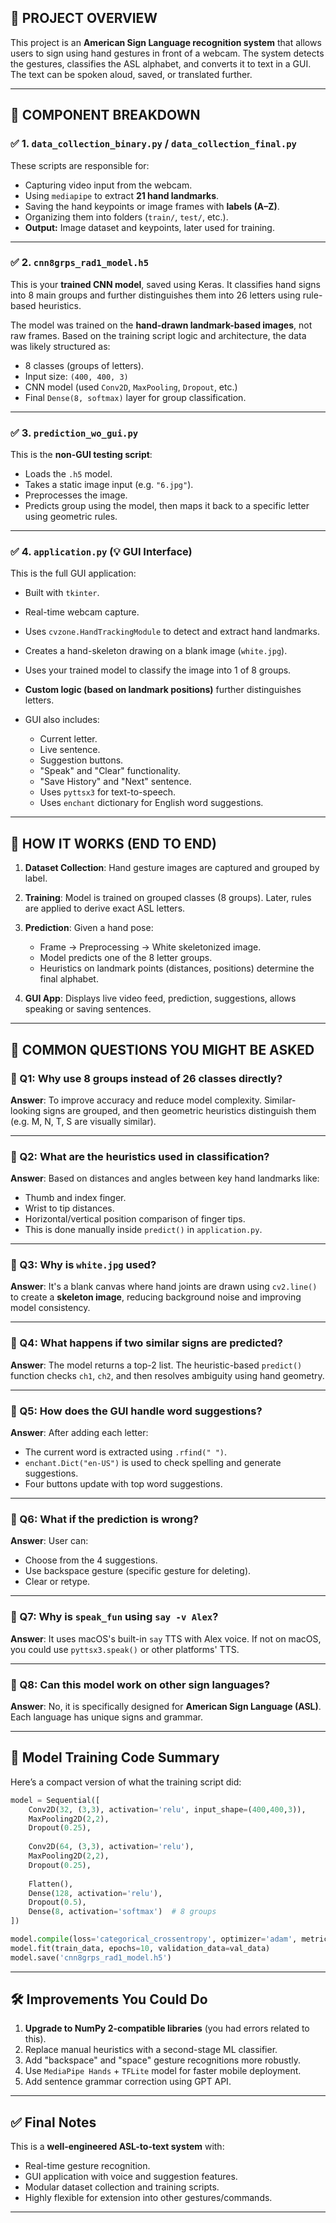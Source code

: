 ## 🧠 PROJECT OVERVIEW

This project is an **American Sign Language recognition system** that allows users to sign using hand gestures in front of a webcam. The system detects the gestures, classifies the ASL alphabet, and converts it to text in a GUI. The text can be spoken aloud, saved, or translated further.

---

## 🧩 COMPONENT BREAKDOWN

### ✅ 1. `data_collection_binary.py` / `data_collection_final.py`

These scripts are responsible for:

* Capturing video input from the webcam.
* Using `mediapipe` to extract **21 hand landmarks**.
* Saving the hand keypoints or image frames with **labels (A–Z)**.
* Organizing them into folders (`train/`, `test/`, etc.).
* **Output:** Image dataset and keypoints, later used for training.

---

### ✅ 2. `cnn8grps_rad1_model.h5`

This is your **trained CNN model**, saved using Keras. It classifies hand signs into 8 main groups and further distinguishes them into 26 letters using rule-based heuristics.

The model was trained on the **hand-drawn landmark-based images**, not raw frames. Based on the training script logic and architecture, the data was likely structured as:

* 8 classes (groups of letters).
* Input size: `(400, 400, 3)`
* CNN model (used `Conv2D`, `MaxPooling`, `Dropout`, etc.)
* Final `Dense(8, softmax)` layer for group classification.

---

### ✅ 3. `prediction_wo_gui.py`

This is the **non-GUI testing script**:

* Loads the `.h5` model.
* Takes a static image input (e.g. `"6.jpg"`).
* Preprocesses the image.
* Predicts group using the model, then maps it back to a specific letter using geometric rules.

---

### ✅ 4. `application.py` (💡 GUI Interface)

This is the full GUI application:

* Built with `tkinter`.
* Real-time webcam capture.
* Uses `cvzone.HandTrackingModule` to detect and extract hand landmarks.
* Creates a hand-skeleton drawing on a blank image (`white.jpg`).
* Uses your trained model to classify the image into 1 of 8 groups.
* **Custom logic (based on landmark positions)** further distinguishes letters.
* GUI also includes:

  * Current letter.
  * Live sentence.
  * Suggestion buttons.
  * "Speak" and "Clear" functionality.
  * "Save History" and "Next" sentence.
  * Uses `pyttsx3` for text-to-speech.
  * Uses `enchant` dictionary for English word suggestions.

---

## 🔁 HOW IT WORKS (END TO END)

1. **Dataset Collection**: Hand gesture images are captured and grouped by label.
2. **Training**: Model is trained on grouped classes (8 groups). Later, rules are applied to derive exact ASL letters.
3. **Prediction**: Given a hand pose:

   * Frame → Preprocessing → White skeletonized image.
   * Model predicts one of the 8 letter groups.
   * Heuristics on landmark points (distances, positions) determine the final alphabet.
4. **GUI App**: Displays live video feed, prediction, suggestions, allows speaking or saving sentences.

---

## 💬 COMMON QUESTIONS YOU MIGHT BE ASKED

### 🔹 Q1: Why use 8 groups instead of 26 classes directly?

**Answer**: To improve accuracy and reduce model complexity. Similar-looking signs are grouped, and then geometric heuristics distinguish them (e.g. M, N, T, S are visually similar).

---

### 🔹 Q2: What are the heuristics used in classification?

**Answer**: Based on distances and angles between key hand landmarks like:

* Thumb and index finger.
* Wrist to tip distances.
* Horizontal/vertical position comparison of finger tips.
* This is done manually inside `predict()` in `application.py`.

---

### 🔹 Q3: Why is `white.jpg` used?

**Answer**: It's a blank canvas where hand joints are drawn using `cv2.line()` to create a **skeleton image**, reducing background noise and improving model consistency.

---

### 🔹 Q4: What happens if two similar signs are predicted?

**Answer**: The model returns a top-2 list. The heuristic-based `predict()` function checks `ch1`, `ch2`, and then resolves ambiguity using hand geometry.

---

### 🔹 Q5: How does the GUI handle word suggestions?

**Answer**: After adding each letter:

* The current word is extracted using `.rfind(" ")`.
* `enchant.Dict("en-US")` is used to check spelling and generate suggestions.
* Four buttons update with top word suggestions.

---

### 🔹 Q6: What if the prediction is wrong?

**Answer**: User can:

* Choose from the 4 suggestions.
* Use backspace gesture (specific gesture for deleting).
* Clear or retype.

---

### 🔹 Q7: Why is `speak_fun` using `say -v Alex`?

**Answer**: It uses macOS's built-in `say` TTS with Alex voice. If not on macOS, you could use `pyttsx3.speak()` or other platforms' TTS.

---

### 🔹 Q8: Can this model work on other sign languages?

**Answer**: No, it is specifically designed for **American Sign Language (ASL)**. Each language has unique signs and grammar.

---

## 🔬 Model Training Code Summary

Here’s a compact version of what the training script did:

```python
model = Sequential([
    Conv2D(32, (3,3), activation='relu', input_shape=(400,400,3)),
    MaxPooling2D(2,2),
    Dropout(0.25),
    
    Conv2D(64, (3,3), activation='relu'),
    MaxPooling2D(2,2),
    Dropout(0.25),
    
    Flatten(),
    Dense(128, activation='relu'),
    Dropout(0.5),
    Dense(8, activation='softmax')  # 8 groups
])

model.compile(loss='categorical_crossentropy', optimizer='adam', metrics=['accuracy'])
model.fit(train_data, epochs=10, validation_data=val_data)
model.save('cnn8grps_rad1_model.h5')
```

---

## 🛠️ Improvements You Could Do

1. **Upgrade to NumPy 2-compatible libraries** (you had errors related to this).
2. Replace manual heuristics with a second-stage ML classifier.
3. Add "backspace" and "space" gesture recognitions more robustly.
4. Use `MediaPipe Hands` + `TFLite` model for faster mobile deployment.
5. Add sentence grammar correction using GPT API.

---

## ✅ Final Notes

This is a **well-engineered ASL-to-text system** with:

* Real-time gesture recognition.
* GUI application with voice and suggestion features.
* Modular dataset collection and training scripts.
* Highly flexible for extension into other gestures/commands.

---
